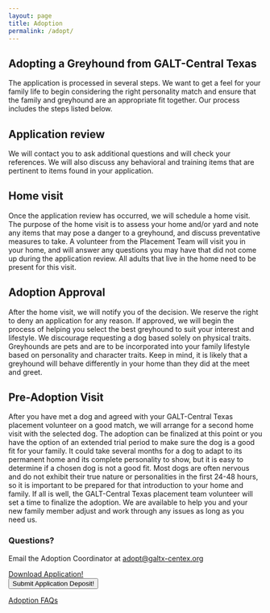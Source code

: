 ```yaml
---
layout: page
title: Adoption
permalink: /adopt/
---
```


Adopting a Greyhound from GALT-Central Texas
--------------------------------------------

The application is processed in several steps. We want to get a feel for your family life to begin considering the right
personality match and ensure that the family and greyhound are an appropriate fit together. Our process includes the steps listed below.

Application review
------------------

We will contact you to ask additional questions and will check your references. We will also discuss any behavioral and
training items that are pertinent to items found in your application.

Home visit
----------

Once the application review has occurred, we will schedule a home visit. The purpose of the home visit is to assess your
home and/or yard and note any items that may pose a danger to a greyhound, and discuss preventative measures to take. A
volunteer from the Placement Team will visit you in your home, and will answer any questions you may have that did not
come up during the application review. All adults that live in the home need to be present for this visit.

Adoption Approval
------------------------

After the home visit, we will notify you of the decision. We reserve the right to deny an application for any reason.
If approved, we will begin the process of helping you select the best greyhound to suit your interest and lifestyle.
We discourage requesting a dog based solely on physical traits.
Greyhounds are pets and are to be incorporated into your family lifestyle based on personality and character traits.
Keep in mind, it is likely that a greyhound will behave differently in your home than they did at the meet and greet.

Pre-Adoption Visit
------------------

After you have met a dog and agreed with your GALT-Central Texas placement volunteer on a good match, we will arrange for a second home
visit with the selected dog. The adoption can be finalized at this point or you have the option of an extended trial
period to make sure the dog is a good fit for your family. It could take several months for a dog to adapt to its
permanent home and its complete personality to show, but it is easy to determine if a chosen dog is not a good fit. Most
dogs are often nervous and do not exhibit their true nature or personalities in the first 24-48 hours, so it is
important to be prepared for that introduction to your home and family. If all is well, the GALT-Central Texas placement team volunteer
will set a time to finalize the adoption. We are available to help you and your new family member adjust and work
through any issues as long as you need us.

### Questions?

Email the Adoption Coordinator at [adopt@galtx-centex.org](mailto:adopt@galtx-centex.org)

<div class="text-center">
  <a class="btn btn-lg btn-success" href="/docs/Adoption_Application.pdf" role="button">Download Application!</a>
  <form action="https://www.paypal.com/cgi-bin/webscr" method="post" target="_top">
    <input type="hidden" name="cmd" value="_s-xclick">
    <input type="hidden" name="hosted_button_id" value="CWHADMGHZ9SBW">
    <input type="submit" class="btn btn-lg btn-success" role="button" value="Submit Application Deposit!" alt="Submit Application Deposit">
  </form>

  <p></p>

  <div class="panel-footer">
    <a href="/adopt/faqs">Adoption FAQs</a>
  </div>
</div>

